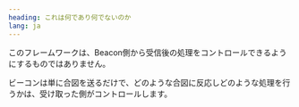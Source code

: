 ```yaml
---
heading: これは何であり何でないのか
lang: ja
---
```

 このフレームワークは、Beacon側から受信後の処理をコントロールできるようにするものではありません。

 ビーコンは単に合図を送るだけで、どのような合図に反応しどのような処理を行うかは、受け取った側がコントロールします。
